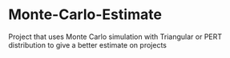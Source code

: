 # Monte-Carlo-Estimate
 Project that uses Monte Carlo simulation with Triangular or PERT distribution to give a better estimate on projects

